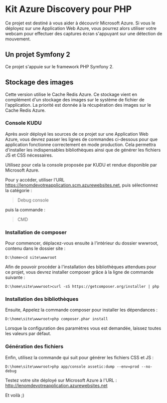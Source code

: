 # Kit Azure Discovery pour PHP

Ce projet est destiné à vous aider à découvrir Microsoft Azure. Si vous le 
déployez sur une Application Web Azure, vous pourrez alors utiliser votre 
webcam pour effectuer des captures écran s'appuyant sur une détection de 
mouvement.

## Un projet Symfony 2

Ce projet s'appuie sur le framework PHP Symfony 2.

## Stockage des images

Cette version utilise le Cache Redis Azure. Ce stockage vient en complément d'un stockage des images sur le système de fichier de l'application. La priorité est donnée à la récupération des images sur le Cache Redis Azure.

### Console KUDU

Après avoir déployé les sources de ce projet sur une Application Web Azure,
vous devrez passer les lignes de commandes ci-dessous pour que application
fonctionne correctement en mode production. Cela permettra d'installer les 
indispensables bibliothèques ainsi que de générer les fichiers JS et CSS 
nécessaires.

Utilisez pour cela la console proposée par KUDU et rendue disponible par 
Microsoft Azure. 

Pour y accéder, utiliser l'URL https://lenomdevotreapplication.scm.azurewebsites.net, 
puis sélectionnez la catégorie :

> Debug console 

puis la commande :

> CMD

### Installation de composer

Pour commencer, déplacez-vous ensuite à l'intérieur du dossier wwwroot, contenu dans le dossier
site :

```
D:\home>cd site\wwwroot
```

Afin de pouvoir procéder à l'installation des bibliothèques attendues pour 
ce projet, vous devrez installer composer grâce à la ligne de commande suivante :

```
D:\home\site\wwwroot>curl -sS https://getcomposer.org/installer | php
```

### Installation des bibliothèques

Ensuite, Appelez la commande composer pour installer les dépendances :

```
D:\home\site\wwwroot>php composer.phar install
```

Lorsque la configuration des paramètres vous est demandée, laissez toutes les valeurs
par défaut.

### Génération des fichiers

Enfin, utilisez la commande qui suit pour générer les fichiers CSS et JS :

```
D:\home\site\wwwroot>php app/console assetic:dump --env=prod --no-debug
```

Testez votre site déployé sur Microsoft Azure à l'URL : http://lenomdevotreapplication.azurewebsites.net

Et voilà ;)
